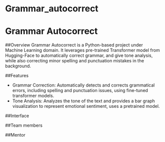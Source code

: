 # Grammar_autocorrect
# Grammar Autocorrect

##Overview
Grammar Autocorrect is a Python-based project under Machine Learning domain. It leverages pre-trained Transformer model from Hugging-Face to automatically correct grammar, and give tone analysis, while also correcting minor spelling and punctuation mistakes in the background. 

##Features
- Grammar Correction: Automatically detects and corrects grammatical errors, including spelling and punctuation issues, using fine-tuned transformer models.
- Tone Analysis: Analyzes the tone of the text and provides a bar graph visualization to represent emotional sentiment, uses a pretrained model.

##Interface

##Team members

##Mentor






   
   
   
  
